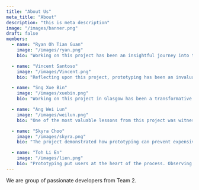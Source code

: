 ```yaml
---
title: "About Us"
meta_title: "About"
description: "this is meta description"
image: "/images/banner.png"
draft: false
members:
  - name: "Ryan Oh Tian Guan"
    image: "/images/ryan.png"
    bio: "Working on this project has been an insightful journey into the design process—from initial research and ideation to prototyping and user feedback. I learned the importance of iteration and how even small changes can significantly improve usability. This project has strengthened my understanding of user-centered design and has prepared me for future design challenges with a more structured and empathetic approach."

  - name: "Vincent Santoso"
    image: "/images/Vincent.png"
    bio: "Reflecting upon this project, prototyping has been an invaluable part of this project, teaching me how iterative design leads to better solutions. By creating early-stage mockups and interactive prototypes, I was able to test ideas quickly, gather feedback from peers and improve collabration with stakeholders."

  - name: "Sng Xue Bin"
    image: "/images/xuebin.png"
    bio: "Working on this project in Glasgow has been a transformative journey. It challenged me to see the world from a new vantage point, far different from my experiences in Singapore. The project's unique focus was a compelling opportunity to discover the capabilities of communiMap, but my most significant takeaway was witnessing the passion the people of Glasgow have for their community and their environment."

  - name: "Ang Wei Lun"
    image: "/images/weilun.png"
    bio: "One of the most valuable lessons from this project was witnessing how prototyping transforms abstract ideas into tangible solutions. Early low-fidelity prototypes helped strip away unnecessary complexity, allowing me to focus on core functionality. As the designs evolved into high-fidelity interactive models, I could observe how subtle changes in layout, navigation, and micro-interactions significantly impacted user experience. This iterative cycle of building, testing, and refining proved far more effective than relying solely on static wireframes or theoretical planning."

  - name: "Skyra Choo"
    image: "/images/skyra.png"
    bio: "The project demonstrated how prototyping can prevent expensive mistakes down the line. A particular feature initially seemed intuitive in sketches but, when prototyped, exposed usability hurdles that would have been far costlier to address post-development. By catching these issues early, we saved significant time and resources. This experience underscored that investing in prototyping isn’t an added step—it’s a strategic tool for risk mitigation."

  - name: "Toh Li En"
    image: "/images/lien.png"
    bio: "Prototyping put users at the heart of the process. Observing real people interact with prototypes revealed pain points and preferences that surveys or assumptions couldn’t capture. These insights reinforced that prototyping isn’t just about validating design choices but about uncovering opportunities to truly meet user needs."
---
```


We are group of passionate developers from Team 2.
